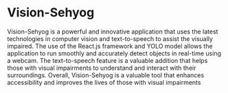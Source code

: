 # Vision-Sehyog

Vision-Sehyog is a powerful and innovative application that uses the latest technologies in computer vision and text-to-speech to assist the visually impaired. The use of the React.js framework and YOLO model allows the application to run smoothly and accurately detect objects in real-time using a webcam. The text-to-speech feature is a valuable addition that helps those with visual impairments to understand and interact with their surroundings. Overall, Vision-Sehyog is a valuable tool that enhances accessibility and improves the lives of those with visual impairments
